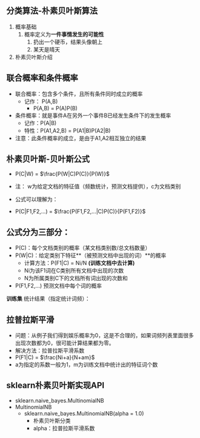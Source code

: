 ## 	分类算法-朴素贝叶斯算法

1. 概率基础
   1. 概率定义为**一件事情发生的可能性**
      1. 扔出一个硬币，结果头像朝上
      2. 某天是晴天
2. 朴素贝叶斯介绍

## 联合概率和条件概率

- 联合概率：包含多个条件，且所有条件同时成立的概率
  - 记作：   P(A,B)
    - P(A,B) = P(A)P(B)
- 条件概率：就是事件A在另外一个事件B已经发生条件下的发生概率
  - 记作：P(A|B)
  - 特性：P(A1,A2,B) = P(A1|B)P(A2|B)
- 注意：此条件概率的成立，是由于A1,A2相互独立的结果

## 朴素贝叶斯-贝叶斯公式

- P(C|W) = $\frac{P(W|C)P(C)}{P(W)}$

- 注： w为给定文档的特征值（频数统计，预测文档提供），c为文档类别

- 公式可以理解为：

- P(C|F1,F2,...) = $\frac{P(F1,F2,...|C)P(C)}{P(F1,F2)}$

## 公式分为三部分：

- P(C)：每个文档类别的概率（某文档类别数/总文档数量）
- P(W|C)：给定类别下特征**（被预测文档中出现的词）**的概率
  - 计算方法：P(F1|C) = Ni/N    **(训练文档中去计算)**
  - Ni为该F1词在C类别所有文档中出现的次数
  - N为所属类别C下的文档所有词出现的次数和
- P(F1,F2,...) 预测文档中每个词的概率

**训练集** 统计结果（指定统计词频）：

## 拉普拉斯平滑

- 问题：从例子我们得到娱乐概率为0，这是不合理的，如果词频列表里面很多出现次数都为0，很可能计算结果都为零。
- 解决方法：拉普拉斯平滑系数
- P(F1|C) = $\frac{Ni+a}{N+am}$
- a为指定的系数一般为1，m为训练文档中统计出的特征词个数

## sklearn朴素贝叶斯实现API

- sklearn.naive_bayes.MultinomialNB
- MultinomialNB
  - sklearn.naive_bayes.MultinomialNB(alpha = 1.0)
    - 朴素贝叶斯分类
    - alpha：拉普拉斯平滑系数